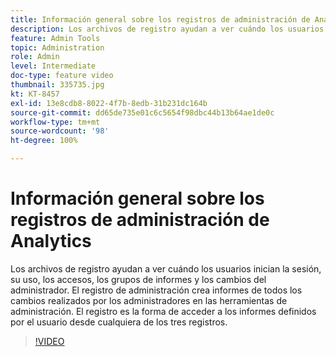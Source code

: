 ```yaml
---
title: Información general sobre los registros de administración de Analytics
description: Los archivos de registro ayudan a ver cuándo los usuarios inician la sesión, su uso, los accesos, los grupos de informes y los cambios del administrador. El registro de administración crea informes de todos los cambios realizados por los administradores en las herramientas de administración. El registro es la forma de acceder a los informes definidos por el usuario desde cualquiera de los tres registros.
feature: Admin Tools
topic: Administration
role: Admin
level: Intermediate
doc-type: feature video
thumbnail: 335735.jpg
kt: KT-8457
exl-id: 13e8cdb8-8022-4f7b-8edb-31b231dc164b
source-git-commit: dd65de735e01c6c5654f98dbc44b13b64ae1de0c
workflow-type: tm+mt
source-wordcount: '98'
ht-degree: 100%

---
```


# Información general sobre los registros de administración de Analytics

Los archivos de registro ayudan a ver cuándo los usuarios inician la sesión, su uso, los accesos, los grupos de informes y los cambios del administrador. El registro de administración crea informes de todos los cambios realizados por los administradores en las herramientas de administración. El registro es la forma de acceder a los informes definidos por el usuario desde cualquiera de los tres registros.


>[!VIDEO](https://video.tv.adobe.com/v/335735/?quality=12&learn=on)
